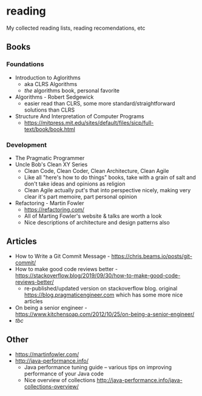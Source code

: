 # reading
My collected reading lists, reading recomendations, etc

## Books 
### Foundations 
* Introduction to Aglorithms 
  * aka CLRS Algorithms
  * _the_ algorithms book, personal favorite
* Algorithms - Robert Sedgewick
  * easier read than CLRS, some more standard/straightforward solutions than CLRS
* Structure And Interpretation of Computer Programs
  * https://mitpress.mit.edu/sites/default/files/sicp/full-text/book/book.html 
### Development
* The Pragmatic Programmer
* Uncle Bob's Clean XY Series
  * Clean Code, Clean Coder, Clean Architecture, Clean Agile
  * Like all "here's how to do things" books, take with a grain of salt and don't take ideas and opinions as religion
  * Clean Agile actually put's that into perspective nicely, making very clear it's part memoire, part personal opinion 
* Refactoring - Martin Fowler
  * https://refactoring.com/
  * All of Marting Fowler's website & talks are worth a look
  * Nice descriptions of architecture and design patterns also

## Articles
* How to Write a Git Commit Message - https://chris.beams.io/posts/git-commit/
* How to make good code reviews better - https://stackoverflow.blog/2019/09/30/how-to-make-good-code-reviews-better/ 
  * re-published/updated version on stackoverflow blog. original https://blog.pragmaticengineer.com which has some more nice articles
* On being a senior engineer - https://www.kitchensoap.com/2012/10/25/on-being-a-senior-engineer/
* _tbc_

## Other
* https://martinfowler.com/
* http://java-performance.info/
  * Java performance tuning guide – various tips on improving performance of your Java code
  * Nice overview of collections http://java-performance.info/java-collections-overview/
